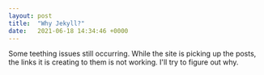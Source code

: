 ```yaml
---
layout: post
title:  "Why Jekyll?"
date:   2021-06-18 14:34:46 +0000
---
```


Some teething issues still occurring. While the site is picking up the posts, the links it is creating to them is not working. I'll try to figure out why.
